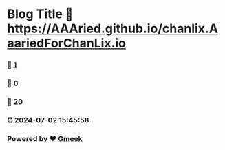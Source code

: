 # Blog Title :link: https://AAAried.github.io/chanlix.AaariedForChanLix.io 
### :page_facing_up: [1](https://AAAried.github.io/chanlix.AaariedForChanLix.io/tag.html) 
### :speech_balloon: 0 
### :hibiscus: 20 
### :alarm_clock: 2024-07-02 15:45:58 
### Powered by :heart: [Gmeek](https://github.com/Meekdai/Gmeek)
